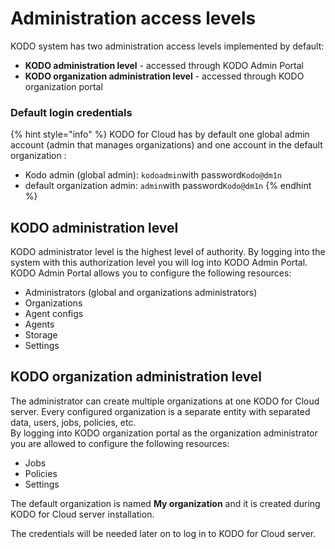 # Administration access levels

KODO system has two administration access levels implemented by default: 

* **KODO administration level** - accessed through KODO Admin Portal
* **KODO organization administration level** - accessed through KODO organization portal

### Default login credentials

{% hint style="info" %}
KODO for Cloud has by default one global admin account \(admin that manages organizations\) and one account in the default organization :

* Kodo admin \(global admin\): `kodoadmin`with password`Kodo@dm1n` 
* default organization admin: `admin`with password`Kodo@dm1n`
{% endhint %}

## KODO administration level

KODO administrator level is the highest level of authority. By logging into the system with this authorization level you will log into KODO Admin Portal. KODO Admin Portal allows you to configure the following resources:

* Administrators \(global and organizations administrators\) 
* Organizations
* Agent configs
* Agents
* Storage
* Settings

## KODO organization administration level

The administrator can create multiple organizations at one KODO for Cloud server. Every configured organization is a separate entity with separated data, users, jobs, policies, etc.  
By logging into KODO organization portal as the organization administrator you are allowed to configure the following resources:

* Jobs
* Policies
* Settings

The default organization is named **My organization** and it is created during  KODO for Cloud server installation.

The credentials will be needed later on to log in to KODO for Cloud server.

